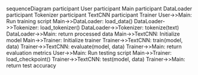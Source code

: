 sequenceDiagram
    participant User
    participant Main
    participant DataLoader
    participant Tokenizer
    participant TextCNN
    participant Trainer
    User->>Main: Run training script
    Main->>DataLoader: load_data()
    DataLoader->>Tokenizer: load_tokenizer()
    DataLoader->>Tokenizer: tokenize(text)
    DataLoader->>Main: return processed data
    Main->>TextCNN: Initialize model
    Main->>Trainer: Initialize trainer
    Trainer->>TextCNN: train(model, data)
    Trainer->>TextCNN: evaluate(model, data)
    Trainer->>Main: return evaluation metrics
    User->>Main: Run testing script
    Main->>Trainer: load_checkpoint()
    Trainer->>TextCNN: test(model, data)
    Trainer->>Main: return test accuracy